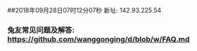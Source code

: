 ##2018年09月28日07时12分07秒 新址: 142.93.225.54
### 兔友常见问题及解答: https://github.com/wanggonging/d/blob/w/FAQ.md
